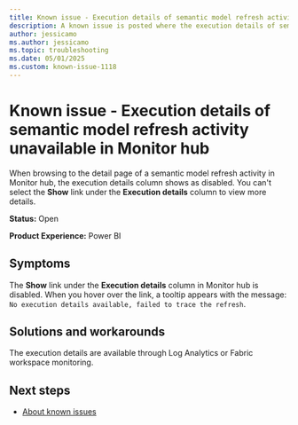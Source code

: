 ```yaml
---
title: Known issue - Execution details of semantic model refresh activity unavailable in Monitor hub
description: A known issue is posted where the execution details of semantic model refresh activity unavailable in Monitor hub.
author: jessicamo
ms.author: jessicamo
ms.topic: troubleshooting  
ms.date: 05/01/2025
ms.custom: known-issue-1118
---
```


# Known issue - Execution details of semantic model refresh activity unavailable in Monitor hub

When browsing to the detail page of a semantic model refresh activity in Monitor hub, the execution details column shows as disabled. You can't select the **Show** link under the **Execution details** column to view more details.

**Status:** Open

**Product Experience:** Power BI

## Symptoms

The **Show** link under the **Execution details** column in Monitor hub is disabled. When you hover over the link, a tooltip appears with the message: `No execution details available, failed to trace the refresh`.

## Solutions and workarounds

The execution details are available through Log Analytics or Fabric workspace monitoring.

## Next steps

- [About known issues](https://support.fabric.microsoft.com/known-issues)
